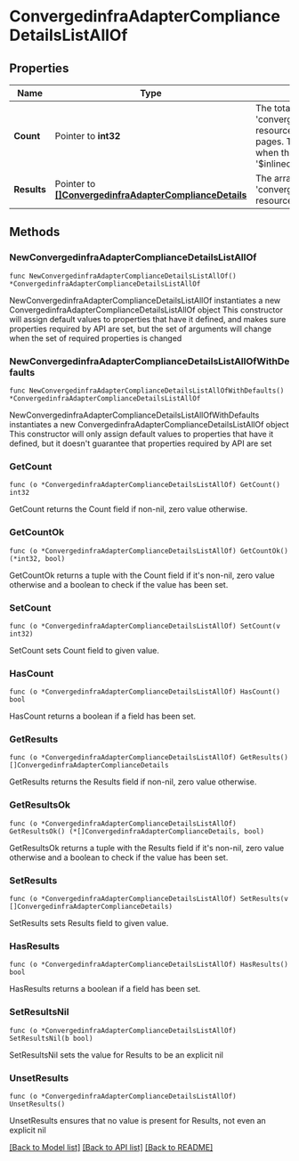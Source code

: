 # ConvergedinfraAdapterComplianceDetailsListAllOf

## Properties

Name | Type | Description | Notes
------------ | ------------- | ------------- | -------------
**Count** | Pointer to **int32** | The total number of &#39;convergedinfra.AdapterComplianceDetails&#39; resources matching the request, accross all pages. The &#39;Count&#39; attribute is included when the HTTP GET request includes the &#39;$inlinecount&#39; parameter. | [optional] 
**Results** | Pointer to [**[]ConvergedinfraAdapterComplianceDetails**](ConvergedinfraAdapterComplianceDetails.md) | The array of &#39;convergedinfra.AdapterComplianceDetails&#39; resources matching the request. | [optional] 

## Methods

### NewConvergedinfraAdapterComplianceDetailsListAllOf

`func NewConvergedinfraAdapterComplianceDetailsListAllOf() *ConvergedinfraAdapterComplianceDetailsListAllOf`

NewConvergedinfraAdapterComplianceDetailsListAllOf instantiates a new ConvergedinfraAdapterComplianceDetailsListAllOf object
This constructor will assign default values to properties that have it defined,
and makes sure properties required by API are set, but the set of arguments
will change when the set of required properties is changed

### NewConvergedinfraAdapterComplianceDetailsListAllOfWithDefaults

`func NewConvergedinfraAdapterComplianceDetailsListAllOfWithDefaults() *ConvergedinfraAdapterComplianceDetailsListAllOf`

NewConvergedinfraAdapterComplianceDetailsListAllOfWithDefaults instantiates a new ConvergedinfraAdapterComplianceDetailsListAllOf object
This constructor will only assign default values to properties that have it defined,
but it doesn't guarantee that properties required by API are set

### GetCount

`func (o *ConvergedinfraAdapterComplianceDetailsListAllOf) GetCount() int32`

GetCount returns the Count field if non-nil, zero value otherwise.

### GetCountOk

`func (o *ConvergedinfraAdapterComplianceDetailsListAllOf) GetCountOk() (*int32, bool)`

GetCountOk returns a tuple with the Count field if it's non-nil, zero value otherwise
and a boolean to check if the value has been set.

### SetCount

`func (o *ConvergedinfraAdapterComplianceDetailsListAllOf) SetCount(v int32)`

SetCount sets Count field to given value.

### HasCount

`func (o *ConvergedinfraAdapterComplianceDetailsListAllOf) HasCount() bool`

HasCount returns a boolean if a field has been set.

### GetResults

`func (o *ConvergedinfraAdapterComplianceDetailsListAllOf) GetResults() []ConvergedinfraAdapterComplianceDetails`

GetResults returns the Results field if non-nil, zero value otherwise.

### GetResultsOk

`func (o *ConvergedinfraAdapterComplianceDetailsListAllOf) GetResultsOk() (*[]ConvergedinfraAdapterComplianceDetails, bool)`

GetResultsOk returns a tuple with the Results field if it's non-nil, zero value otherwise
and a boolean to check if the value has been set.

### SetResults

`func (o *ConvergedinfraAdapterComplianceDetailsListAllOf) SetResults(v []ConvergedinfraAdapterComplianceDetails)`

SetResults sets Results field to given value.

### HasResults

`func (o *ConvergedinfraAdapterComplianceDetailsListAllOf) HasResults() bool`

HasResults returns a boolean if a field has been set.

### SetResultsNil

`func (o *ConvergedinfraAdapterComplianceDetailsListAllOf) SetResultsNil(b bool)`

 SetResultsNil sets the value for Results to be an explicit nil

### UnsetResults
`func (o *ConvergedinfraAdapterComplianceDetailsListAllOf) UnsetResults()`

UnsetResults ensures that no value is present for Results, not even an explicit nil

[[Back to Model list]](../README.md#documentation-for-models) [[Back to API list]](../README.md#documentation-for-api-endpoints) [[Back to README]](../README.md)


